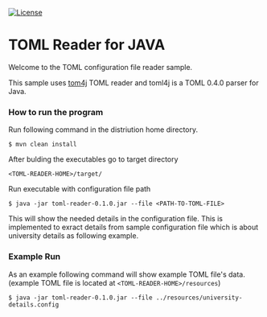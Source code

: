 [![License](https://img.shields.io/badge/License-Apache%202.0-blue.svg)](https://opensource.org/licenses/Apache-2.0)

# TOML Reader for JAVA

Welcome to the TOML configuration file reader sample.


This sample uses [tom4j](https://github.com/mwanji/toml4j) TOML reader and toml4j is a TOML 0.4.0 parser for Java.

### How to run the program

Run following command in the distriution home directory.

`$ mvn clean install`

After bulding the executables go to target directory

`<TOML-READER-HOME>/target/`

Run executable with configuration file path

`$ java -jar toml-reader-0.1.0.jar --file <PATH-TO-TOML-FILE>`

This will show the needed details in the configuration file. This is implemented to exract details from sample configuration file which is about university details as following example.

### Example Run

As an example following command will show example TOML file's data. (example TOML file is located at `<TOML-READER-HOME>/resources`)

`$ java -jar toml-reader-0.1.0.jar --file ../resources/university-details.config`
